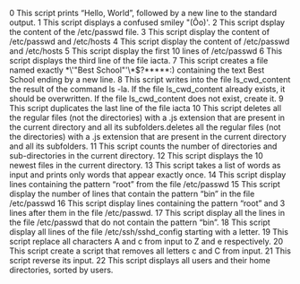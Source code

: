 0 This script prints “Hello, World”, followed by a new line to the standard output.
1 This script displays a confused smiley "(Ôo)'.
2 This script dsplay the content of the /etc/passwd file.
3 This script display the content of /etc/passwd and /etc/hosts
4 This script display the content of /etc/passwd and /etc/hosts
5 This script display the first 10 lines of /etc/passwd
6 This script displays the third line of the file iacta.
7 This script creates a file named exactly \*\\'"Best School"\'\\*$\?\*\*\*\*\*:) containing the text Best School ending by a new line.
8 This script writes into the file ls_cwd_content the result of the command ls -la. If the file ls_cwd_content already exists, it should be overwritten. If the file ls_cwd_content does not exist, create it.
9 This script duplicates the last line of the file iacta
10 This script deletes all the regular files (not the directories) with a .js extension that are present in the current directory and all its subfolders.deletes all the regular files (not the directories) with a .js extension that are present in the current directory and all its subfolders.
11 This script counts the number of directories and sub-directories in the current directory.
12 This script displays the 10 newest files in the current directory.
13 This script takes a list of words as input and prints only words that appear exactly once.
14 This script display lines containing the pattern “root” from the file /etc/passwd
15 This script display the number of lines that contain the pattern “bin” in the file /etc/passwd
16 This script display lines containing the pattern “root” and 3 lines after them in the file /etc/passwd.
17 This script display all the lines in the file /etc/passwd that do not contain the pattern “bin”.
18 This script display all lines of the file /etc/ssh/sshd_config starting with a letter.
19 This script replace all characters A and c from input to Z and e respectively.
20 This script create a script that removes all letters c and C from input.
21 This script reverse its input.
22 This script displays all users and their home directories, sorted by users.

